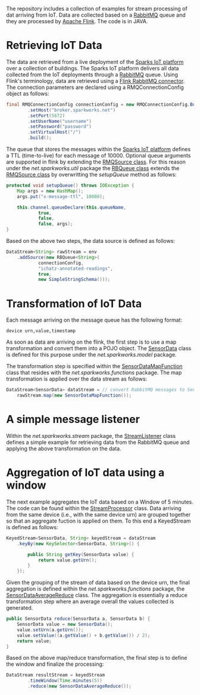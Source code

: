 The repository includes a collection of examples for stream processing of dat arriving from IoT.
Data are collected based on a [RabbitMQ](https://www.rabbitmq.com/) queue and they are processed by [Apache Flink](https://flink.apache.org/).
The code is in JAVA.

# Retrieving IoT Data

The data are retrieved from a live deployment of the [Sparks IoT platform](https://sparks.io) over a collection of buildings.
The Sparks IoT platform delivers all data collected from the IoT deployments through a [RabbitMQ](https://www.rabbitmq.com/) queue.
Using Flink's terminology, data are retrieved using a [Flink RabbitMQ connector](https://ci.apache.org/projects/flink/flink-docs-release-1.4/dev/connectors/rabbitmq.html).
The connection parameters are declared using a RMQConnectionConfig object as follows:

```java
final RMQConnectionConfig connectionConfig = new RMQConnectionConfig.Builder()
        .setHost("broker.sparkworks.net")
        .setPort(5672)
        .setUserName("username")
        .setPassword("password")
        .setVirtualHost("/")
        .build();
```

The queue that stores the messages within the [Sparks IoT platform](https://sparks.io) defines a TTL (time-to-live) for
each message of 10000. Optional queue arguments are supported in flink by extending the
[RMQSource class](https://ci.apache.org/projects/flink/flink-docs-master/api/java/org/apache/flink/streaming/connectors/rabbitmq/RMQSource.html).
For this reason under the *net.sparkworks.util* package the [RBQueue class](src/net/sparkworks/util/RBQueue.java) extends the [RMQSource class](https://ci.apache.org/projects/flink/flink-docs-master/api/java/org/apache/flink/streaming/connectors/rabbitmq/RMQSource.html) 
by overwritting the *setupQueue* method as follows:

```java
protected void setupQueue() throws IOException {
    Map args = new HashMap();
    args.put("x-message-ttl", 10000);

    this.channel.queueDeclare(this.queueName,
            true,
            false,
            false, args);
}
```

Based on the above two steps, the data source is defined as follows:

```java
DataStream<String> rawStream = env
    .addSource(new RBQueue<String>(
            connectionConfig,
            "ichatz-annotated-readings",
            true,
            new SimpleStringSchema()));
```

# Transformation of IoT Data

Each message arriving on the message queue has the following format:

```
device urn,value,timestamp
```

As soon as data are arriving on the flink, the first step is to use a map transformation and convert them into a POJO object.
The [SensorData](src/net/sparkworks/model/SensorData.java) class is defined for this purpose under the *net.sparkworks.model* package.

The transformation step is specified within the [SensorDataMapFunction](src/net/sparkworks/functions/SensorDataMapFunction.java) class that resides with the *net.sparkworks.functions* package.
The map transformation is applied over the data stream as follows:

```java
DataStream<SensorData> dataStream = // convert RabbitMQ messages to SensorData
    rawStream.map(new SensorDataMapFunction());
```

# A simple message listener

Within the *net.sparkworks.stream* package, the [StreamListener](src/net/sparkworks/stream/StreamListener.java) class defines a simple example for retrieving data from the
RabbitMQ queue and applying the above transformation on the data.

# Aggregation of IoT data using a window

The next example aggregates the IoT data based on a Window of 5 minutes. The code can be found within the [StreamProcessor](src/net/sparkworks/stream/StreamProcessor.java) class.
Data arriving from the same device (i.e., with the same device urn) are grouped together so that an aggregate fuction is applied on them.
To this end a KeyedStream is defined as follows:

```java
KeyedStream<SensorData, String> keyedStream = dataStream
    .keyBy(new KeySelector<SensorData, String>() {

        public String getKey(SensorData value) {
            return value.getUrn();
        }
    });
```

Given the grouping of the stream of data based on the device urn,
the final aggregation is defined within the *net.sparkworks.functions* package,
the [SensorDataAverageReduce](src/net/sparkworks/functions/SensorDataAverageReduce.java) class.
The aggregation is essentially a reduce transformation step where an average overall the values collected is generated.

```java
public SensorData reduce(SensorData a, SensorData b) {
    SensorData value = new SensorData();
    value.setUrn(a.getUrn());
    value.setValue((a.getValue() + b.getValue()) / 2);
    return value;
}
```

Based on the above map/reduce transformation, the final step is to define the window and finalize the processing:

```java
DataStream resultStream = keyedStream
        .timeWindow(Time.minutes(5))
        .reduce(new SensorDataAverageReduce());
```
